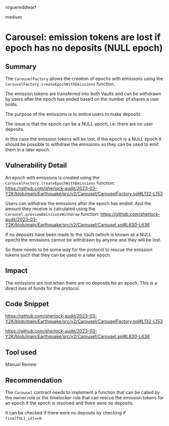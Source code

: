 roguereddwarf

medium

# Carousel: emission tokens are lost if epoch has no deposits (NULL epoch)

## Summary
The `CarouselFactory` allows the creation of epochs with emissions using the `CarouselFactory.createEpochWithEmissions` function.

The emission tokens are transferred into both Vaults and can be withdrawn by users after the epoch has ended based on the number of shares a user holds.

The purpose of the emissions is to entice users to make deposits.

The issue is that the epoch can be a NULL epoch, i.e. there are no user deposits.

In this case the emission tokens will be lost. If the epoch is a NULL epoch it should be possible to withdraw the emissions so they can be used to emit them in a later epoch.

## Vulnerability Detail
An epoch with emissions is created using the `CarouselFactory.createEpochWithEmissions` function:
https://github.com/sherlock-audit/2023-03-Y2K/blob/main/Earthquake/src/v2/Carousel/CarouselFactory.sol#L132-L153

Users can withdraw the emissions after the epoch has ended. And the amount they receive is calculated using the `Carousel.previewEmissionsWithdraw` function:
https://github.com/sherlock-audit/2023-03-Y2K/blob/main/Earthquake/src/v2/Carousel/Carousel.sol#L630-L636

If no deposits have been made to the Vault (which is known as a NULL epoch) the emissions cannot be withdrawn by anyone and they will be lost.

So there needs to be some way for the protocol to rescue the emission tokens such that they can be used in a later epoch.

## Impact
The emissions are lost when there are no deposits for an epoch.
This is a direct loss of funds for the protocol.

## Code Snippet
https://github.com/sherlock-audit/2023-03-Y2K/blob/main/Earthquake/src/v2/Carousel/CarouselFactory.sol#L132-L153

https://github.com/sherlock-audit/2023-03-Y2K/blob/main/Earthquake/src/v2/Carousel/Carousel.sol#L630-L636

## Tool used
Manual Review

## Recommendation
The `Carousel` contract needs to implement a function that can be called by the owner role or the timelocker role that can rescue the emission tokens for an epoch if the epoch is resolved and there were no deposits.

It can be checked if there were no deposits by checking if `finalTVL[_id]==0`.